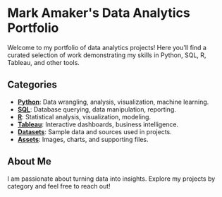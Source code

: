# Mark Amaker's Data Analytics Portfolio

Welcome to my portfolio of data analytics projects! Here you'll find a curated selection of work demonstrating my skills in Python, SQL, R, Tableau, and other tools.

## Categories
- **[Python](./python/README.md)**: Data wrangling, analysis, visualization, machine learning.
- **[SQL](./sql/README.md)**: Database querying, data manipulation, reporting.
- **[R](./r/README.md)**: Statistical analysis, visualization, modeling.
- **[Tableau](./tableau/README.md)**: Interactive dashboards, business intelligence.
- **[Datasets](./datasets/README.md)**: Sample data and sources used in projects.
- **[Assets](./assets/README.md)**: Images, charts, and supporting files.

## About Me

I am passionate about turning data into insights. Explore my projects by category and feel free to reach out!

